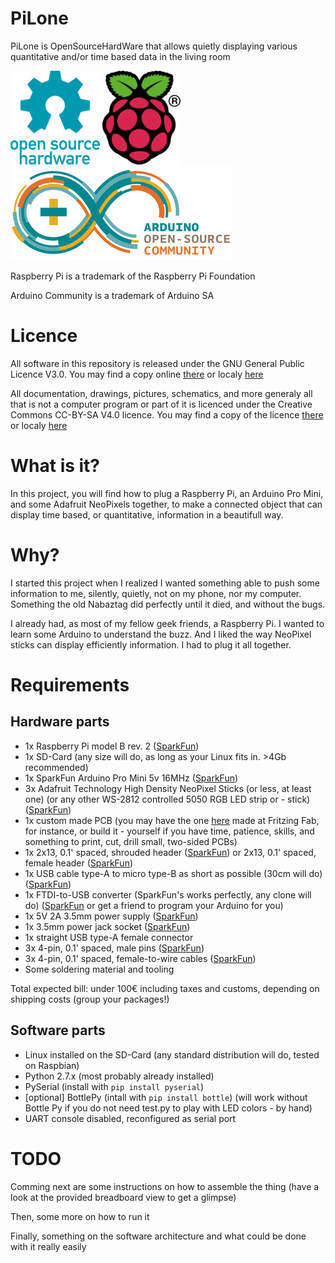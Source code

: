 PiLone
======

PiLone is OpenSourceHardWare that allows quietly displaying various quantitative and/or time based data in the living room

[![OpenSource HardWare logo](./docs/img/oshw-logo-x150-px.png)](http://www.oshwa.org)
[![Raspberry Pi Logo](./docs/img/Raspi_logo-x150.png)](http://www.raspberrypi.org/)
[![Arduino Community Logo](./docs/img/arduino-community-x150.png)](http://www.arduino.cc)

Raspberry Pi is a trademark of the Raspberry Pi Foundation

Arduino Community is a trademark of Arduino SA

Licence
=======

All software in this repository is released under the GNU General Public Licence V3.0. You may find a copy online [there](http://opensource.org/licenses/GPL-3.0) or localy [here](./software-licence.txt)

All documentation, drawings, pictures, schematics, and more generaly all that is not a computer program or part of it is licenced under the Creative Commons CC-BY-SA V4.0 licence. You may find a copy of the licence [there](http://creativecommons.org/licenses/by-sa/4.0/) or localy [here](./hardware-licence.txt)

What is it?
===========

In this project, you will find how to plug a Raspberry Pi, an Arduino Pro Mini, and some Adafruit NeoPixels together, to make a connected object that can display time based, or quantitative, information in a beautifull way.

Why?
====

I started this project when I realized I wanted something able to push some information to me, silently, quietly, not on my phone, nor my computer. Something the old Nabaztag did perfectly until it died, and without the bugs.

I already had, as most of my fellow geek friends, a Raspberry Pi. I wanted to learn some Arduino to understand the buzz. And I liked the way NeoPixel sticks can display efficiently information. I had to plug it all together.

Requirements
============

Hardware parts
--------------

- 1x Raspberry Pi model B rev. 2 ([SparkFun](https://www.sparkfun.com/products/11546))
- 1x SD-Card (any size will do, as long as your Linux fits in. >4Gb recommended)
- 1x SparkFun Arduino Pro Mini 5v 16MHz ([SparkFun](https://www.sparkfun.com/products/11113))
- 3x Adafruit Technology High Density NeoPixel Sticks (or less, at least one) (or any other WS-2812 controlled 5050 RGB LED strip or - stick) ([SparkFun](https://www.sparkfun.com/products/12661))
- 1x custom made PCB (you may have the one [here](./hardware/PiLone‰20rev‰20C.fzz) made at Fritzing Fab, for instance, or build it - yourself if you have time, patience, skills, and something to print, cut, drill small, two-sided PCBs)
- 1x 2x13, 0.1' spaced, shrouded header ([SparkFun](https://www.sparkfun.com/products/11490)) or 2x13, 0.1' spaced, female header ([SparkFun](https://www.sparkfun.com/products/11765))
- 1x USB cable type-A to micro type-B as short as possible (30cm will do) ([SparkFun](https://www.sparkfun.com/products/10215))
- 1x FTDI-to-USB converter (SparkFun's works perfectly, any clone will do) ([SparkFun](https://www.sparkfun.com/products/9716) or get a friend to program your Arduino for you)
- 1x 5V 2A 3.5mm power supply ([SparkFun](https://www.sparkfun.com/products/12889))
- 1x 3.5mm power jack socket ([SparkFun](https://www.sparkfun.com/products/119))
- 1x straight USB type-A female connector
- 3x 4-pin, 0.1' spaced, male pins ([SparkFun](https://www.sparkfun.com/products/116))
- 3x 4-pin, 0.1' spaced, female-to-wire cables ([SparkFun](https://www.sparkfun.com/products/10364))
- Some soldering material and tooling

Total expected bill: under 100€ including taxes and customs, depending on shipping costs (group your packages!)

Software parts
--------------

- Linux installed on the SD-Card (any standard distribution will do, tested on Raspbian)
- Python 2.7.x (most probably already installed)
- PySerial (install with `pip install pyserial`)
- [optional] BottlePy (intall with `pip install bottle`) (will work without Bottle Py if you do not need test.py to play with LED colors - by hand)
- UART console disabled, reconfigured as serial port

TODO
====

Comming next are some instructions on how to assemble the thing (have a look at the provided breadboard view to get a glimpse)

Then, some more on how to run it

Finally, something on the software architecture and what could be done with it really easily